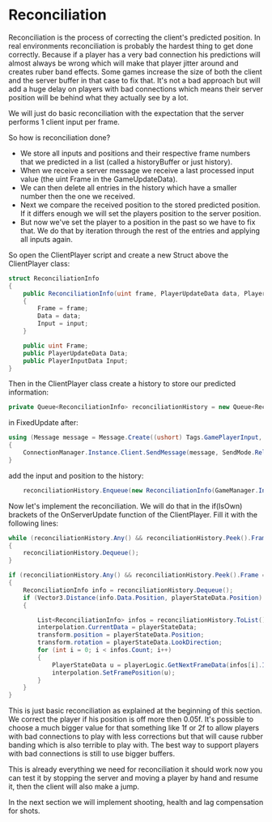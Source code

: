 # Reconciliation

Reconciliation is the process of correcting the client's predicted position. In real environments reconciliation is probably the hardest thing to get done correctly. Because if a player has a very bad connection his predictions will almost always be wrong which will make that player jitter around and creates ruber band effects. Some games increase the size of both the client and the server buffer in that case to fix that. It's not a bad approach but will add a huge delay on players with bad connections which means their server position will be behind what they actually see by a lot.

We will just do basic reconciliation with the expectation that the server performs 1 client input per frame.

So how is reconciliation done?
- We store all inputs and positions and their respective frame numbers that we predicted in a list (called a historyBuffer or just history).
- When we receive a server message we receive a last processed input value (the uint Frame in the GameUpdateData).
- We can then delete all entries in the history which have a smaller number then the one we received.
- Next we compare the received position to the stored predicted position. If it differs enough we will set the players position to the server position.
- But now we've set the player to a position in the past so we have to fix that. We do that by iteration through the rest of the entries and applying all inputs again.

So open the ClientPlayer script and create a new Struct above the ClientPlayer class:
```csharp
struct ReconciliationInfo
{
    public ReconciliationInfo(uint frame, PlayerUpdateData data, PlayerInputData input)
    {
        Frame = frame;
        Data = data;
        Input = input;
    }

    public uint Frame;
    public PlayerUpdateData Data;
    public PlayerInputData Input;
}
```

Then in the ClientPlayer class create a history to store our predicted information:
```csharp
private Queue<ReconciliationInfo> reconciliationHistory = new Queue<ReconciliationInfo>();
```

in FixedUpdate after:
```csharp
using (Message message = Message.Create((ushort) Tags.GamePlayerInput, inputData))
{
    ConnectionManager.Instance.Client.SendMessage(message, SendMode.Reliable);
}
```
add the input and position to the history:
```csharp
    reconciliationHistory.Enqueue(new ReconciliationInfo(GameManager.Instance.ClientTick, nextStateData, inputData));
```

Now let's implement the reconciliation. We will do that in the if(IsOwn) brackets of the OnServerUpdate function of the ClientPlayer. Fill it with the following lines:
```csharp
while (reconciliationHistory.Any() && reconciliationHistory.Peek().Frame < GameManager.Instance.LastReceivedServerTick)
{
    reconciliationHistory.Dequeue();
}

if (reconciliationHistory.Any() && reconciliationHistory.Peek().Frame == GameManager.Instance.LastReceivedServerTick)
{
    ReconciliationInfo info = reconciliationHistory.Dequeue();
    if (Vector3.Distance(info.Data.Position, playerStateData.Position) > 0.05f)
    {

        List<ReconciliationInfo> infos = reconciliationHistory.ToList();
        interpolation.CurrentData = playerStateData;
        transform.position = playerStateData.Position;
        transform.rotation = playerStateData.LookDirection;
        for (int i = 0; i < infos.Count; i++)
        {
            PlayerStateData u = playerLogic.GetNextFrameData(infos[i].Input, interpolation.CurrentData);
            interpolation.SetFramePosition(u);
        }
    }
}
```

This is just basic reconciliation as explained at the beginning of this section. We correct the player if his position is off more then 0.05f. It's possible to choose a much bigger value for that something like 1f or 2f to allow players with bad connections to play with less corrections but that will cause rubber banding which is also terrible to play with. The best way to support players with bad connections is still to use bigger buffers.

This is already everything we need for reconciliation it should work now you can test it by stopping the server and moving a player by hand and resume it, then the client will also make a jump.

In the next section we will implement shooting, health and lag compensation for shots.
